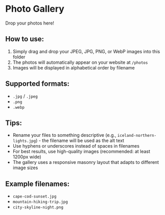 # Photo Gallery

Drop your photos here!

## How to use:
1. Simply drag and drop your JPEG, JPG, PNG, or WebP images into this folder
2. The photos will automatically appear on your website at `/photos`
3. Images will be displayed in alphabetical order by filename

## Supported formats:
- `.jpg` / `.jpeg`
- `.png`
- `.webp`

## Tips:
- Rename your files to something descriptive (e.g., `iceland-northern-lights.jpg`) - the filename will be used as the alt text
- Use hyphens or underscores instead of spaces in filenames
- For best results, use high-quality images (recommended: at least 1200px wide)
- The gallery uses a responsive masonry layout that adapts to different image sizes

## Example filenames:
- `cape-cod-sunset.jpg`
- `mountain-hiking-trip.jpg`
- `city-skyline-night.png`

